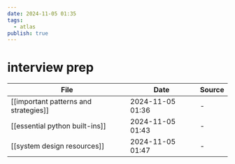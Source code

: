 ```yaml
---
date: 2024-11-05 01:35
tags:
  - atlas
publish: true
---
```

# interview prep

<!-- QueryToSerialize: TABLE date as "Date", sources as "Source" FROM "content/🥷🏽 jutsus" WHERE contains(tags, "interview-prep") -->
<!-- SerializedQuery: TABLE date as "Date", sources as "Source" FROM "content/🥷🏽 jutsus" WHERE contains(tags, "interview-prep") -->

| File                                                                                            | Date             | Source |
| ----------------------------------------------------------------------------------------------- | ---------------- | ------ |
| [[important patterns and strategies]] | 2024-11-05 01:36 | \-     |
| [[essential python built-ins]]               | 2024-11-05 01:43 | \-     |
| [[system design resources]]                     | 2024-11-05 01:47 | \-     |
<!-- SerializedQuery END -->
